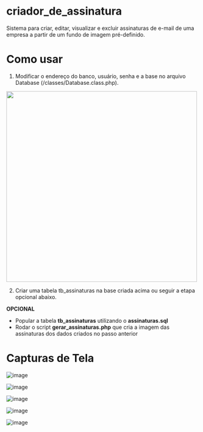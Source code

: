 # criador_de_assinatura

Sistema para criar, editar, visualizar e excluir assinaturas de e-mail de uma empresa a partir de um fundo de imagem pré-definido.

# Como usar

1. Modificar o endereço do banco, usuário, senha e a base no arquivo Database (/classes/Database.class.php).

<img src="https://user-images.githubusercontent.com/87540901/232345669-13b83a1a-4995-4609-9214-a95301bb958a.png" width="500">

2. Criar uma tabela tb_assinaturas na base criada acima ou seguir a etapa opcional abaixo.

<b>OPCIONAL</b>

- Popular a tabela <b>tb_assinaturas</b> utilizando o <b>assinaturas.sql</b>
- Rodar o script <b>gerar_assinaturas.php</b> que cria a imagem das assinaturas dos dados criados no passo anterior

# Capturas de Tela

![image](https://user-images.githubusercontent.com/87540901/232346093-8fb311f3-c073-418e-a508-e0bbc33fc85e.png)

![image](https://user-images.githubusercontent.com/87540901/232346098-0dd6539e-4eea-410d-a080-a3984a420e29.png)

![image](https://user-images.githubusercontent.com/87540901/232346100-9f2472d1-b0d0-4101-babe-7910fcf83178.png)

![image](https://user-images.githubusercontent.com/87540901/232346101-99b6d4ab-6e06-4feb-889c-49c0cfbf2a11.png)

![image](https://user-images.githubusercontent.com/87540901/232346259-6466c770-2d51-4cf8-9093-b1cdc769711a.png)

